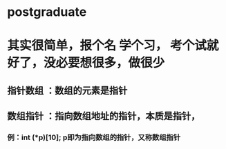 # postgraduate
# 其实很简单，报个名 学个习， 考个试就好了，没必要想很多，做很少

## 指针数组 ：数组的元素是指针
## 数组指针 ：指向数组地址的指针，本质是指针，
### 例：int (*p)[10]; p即为指向数组的指针，又称数组指针
